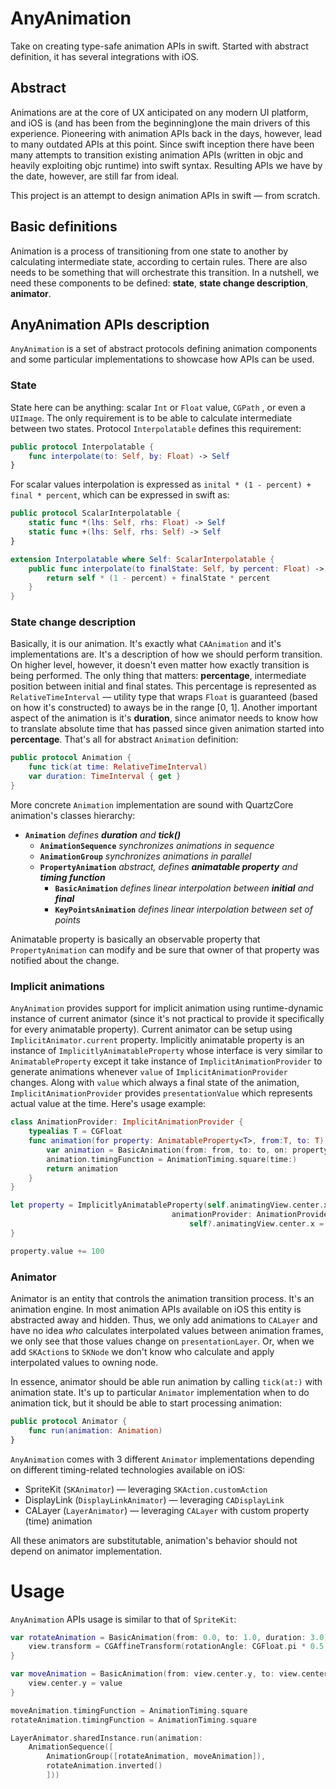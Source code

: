 # AnyAnimation
Take on creating type-safe animation APIs in swift. Started with abstract definition, it has several integrations with iOS.

## Abstract
Animations are at the core of UX anticipated on any modern UI platform, and iOS is (and has been from the beginning)one the main drivers of this experience. Pioneering with animation APIs back in the days, however, lead to many outdated APIs at this point. Since swift inception there have been many attempts to transition existing animation APIs (written in objc and heavily exploiting objc runtime) into swift syntax. Resulting APIs we have by the date, however, are still far from ideal.

This project is an attempt to design animation APIs in swift — from scratch.

## Basic definitions

Animation is a process of transitioning from one state to another by calculating intermediate state, according to certain rules. There are also needs to be something that will orchestrate this transition. In a nutshell, we need these components to be defined: **state**, **state change description**, **animator**.

## AnyAnimation APIs description
`AnyAnimation` is a set of abstract protocols defining animation components and some particular implementations to showcase how APIs can be used.

### State
State here can be anything: scalar `Int` or `Float` value, `CGPath` , or even a `UIImage`. The only requirement is to be able to calculate intermediate between two states. Protocol `Interpolatable` defines this requirement:
```swift
public protocol Interpolatable {
    func interpolate(to: Self, by: Float) -> Self
}
```

For scalar values interpolation is expressed as `inital * (1 - percent) + final * percent`, which can be expressed in swift as:
```swift
public protocol ScalarInterpolatable {
    static func *(lhs: Self, rhs: Float) -> Self
    static func +(lhs: Self, rhs: Self) -> Self
}

extension Interpolatable where Self: ScalarInterpolatable {
    public func interpolate(to finalState: Self, by percent: Float) -> Self {
        return self * (1 - percent) + finalState * percent
    }
}
```

### State change description
Basically, it is our animation. It's exactly what `CAAnimation` and it's implementations are. It's a description of how we should perform transition. On higher level, however, it doesn't even matter how exactly transition is being performed. The only thing that matters: **percentage**, intermediate position between initial and final states. This percentage is represented as `RelativeTimeInterval` — utility type that wraps `Float` is guaranteed (based on how it's constructed) to aways be in the range [0, 1].
Another important aspect of the animation is it's **duration**, since animator needs to know how to translate absolute time that has passed since given animation started into **percentage**. That's all for abstract `Animation` definition:
```swift
public protocol Animation {
    func tick(at time: RelativeTimeInterval)
    var duration: TimeInterval { get }
}
```

More concrete `Animation` implementation are sound with QuartzCore animation's classes hierarchy: 

- **`Animation`** _defines **duration** and **tick()**_
    - **`AnimationSequence`** _synchronizes animations in sequence_
    - **`AnimationGroup`** _synchronizes animations in parallel_
    - **`PropertyAnimation`** _abstract, defines **animatable property** and **timing function**_
        - **`BasicAnimation`** _defines linear interpolation between **initial** and **final**_
        - **`KeyPointsAnimation`** _defines linear interpolation between set of points_

Animatable property is basically an observable property that `PropertyAnimation` can modify and be sure that owner of that property was notified about the change.

### Implicit animations
`AnyAnimation` provides support for implicit animation using runtime-dynamic instance of current animator (since it's not practical to provide it specifically for every animatable property). Current animator can be setup using
`ImplicitAnimator.current` property. Implicitly animatable property is an instance of `ImplicitlyAnimatableProperty` whose interface is very similar to `AnimatableProperty` except it take instance of `ImplicitAnimationProvider` to generate animations whenever `value` of `ImplicitAnimationProvider` changes. Along with `value` which always a final state of the animation, `ImplicitAnimationProvider` provides `presentationValue` which represents actual value at the time. Here's usage example:

```swift
class AnimationProvider: ImplicitAnimationProvider {
    typealias T = CGFloat
    func animation(for property: AnimatableProperty<T>, from:T, to: T) -> Animation {
        var animation = BasicAnimation(from: from, to: to, on: property, duration: 3.0)
        animation.timingFunction = AnimationTiming.square(time:)
        return animation
    }
}

let property = ImplicitlyAnimatableProperty(self.animatingView.center.x,
                                    animationProvider: AnimationProvider()) { [weak self] value in
                                        self?.animatingView.center.x = value
}

property.value += 100
```


### Animator
Animator is an entity that controls the animation transition process. It's an animation engine. In most animation APIs available on iOS this entity is abstracted away and hidden. Thus, we only add animations to `CALayer` and have no idea _who_ calculates interpolated values between animation frames, we only see that those values change on `presentationLayer`. Or, when we add `SKAction`s to `SKNode` we don't know who calculate and apply interpolated values to owning node. 

In essence, animator should be able run animation by calling `tick(at:)` with animation state. It's up to particular `Animator` implementation when to do animation tick, but it should be able to start processing animation:
```swift
public protocol Animator {
    func run(animation: Animation)
}
```

`AnyAnimation` comes with 3 different `Animator` implementations depending on different timing-related technologies available on iOS: 
- SpriteKit (`SKAnimator`) — leveraging `SKAction.customAction`
- DisplayLink (`DisplayLinkAnimator`) — leveraging `CADisplayLink`
- CALayer (`LayerAnimator`) — leveraging `CALayer` with custom property (time) animation

All these animators are substitutable, animation's behavior should not depend on animator implementation.

# Usage
`AnyAnimation` APIs usage is similar to that of `SpriteKit`:
```swift
var rotateAnimation = BasicAnimation(from: 0.0, to: 1.0, duration: 3.0) { (percentage: CGFloat) in
    view.transform = CGAffineTransform(rotationAngle: CGFloat.pi * 0.5 * percentage)
}

var moveAnimation = BasicAnimation(from: view.center.y, to: view.center.y + 100, duration: 1.5) { value in
    view.center.y = value
}

moveAnimation.timingFunction = AnimationTiming.square
rotateAnimation.timingFunction = AnimationTiming.square

LayerAnimator.sharedInstance.run(animation:
    AnimationSequence([
        AnimationGroup([rotateAnimation, moveAnimation]),
        rotateAnimation.inverted()
        ]))

```

